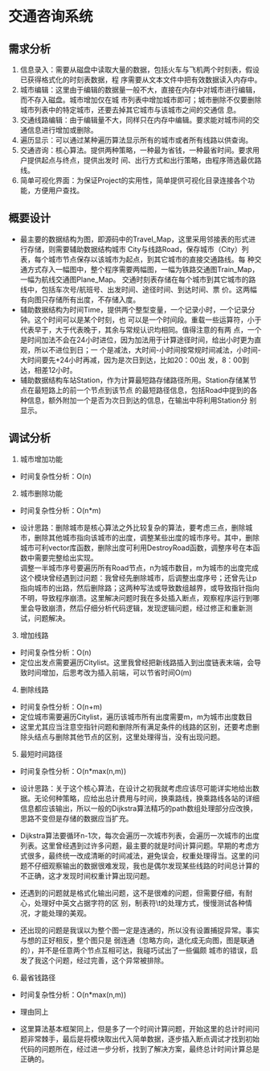 # 交通咨询系统
## 需求分析
1. 信息录入：需要从磁盘中读取大量的数据，包括火车与飞机两个时刻表，假设已获得格式化的时刻表数据，程
序需要从文本文件中把有效数据读入内存中。
2. 城市编辑：这里由于编辑的数据量一般不大，直接在内存中对城市进行编辑，而不存入磁盘。城市增加仅在城
市列表中增加城市即可；城市删除不仅要删除城市列表中的特定城市，还要去掉其它城市与该城市之间的交通信
息。
3. 交通线路编辑：由于编辑量不大，同样只在内存中编辑。要求能对城市间的交通信息进行增加或删除。
4. 遍历显示：可以通过某种遍历算法显示所有的城市或者所有线路以供查询。
5. 交通咨询：核心算法。提供两种策略，一种最为省钱，一种最省时间。要求用户提供起点与终点，提供出发时
间、出行方式和出行策略，由程序筛选最优路线。
6. 简单可视化界面：为保证Project的实用性，简单提供可视化目录连接各个功能，方便用户查找。
## 概要设计
- 最主要的数据结构为图，即源码中的Travel_Map，这里采用邻接表的形式进行存储，则需要辅助数据结构城市
City与线路Road，保存城市（City）列表，每个城市节点保存以该城市为起点，到其它城市的直接交通路线。每
种交通方式存入一幅图中，整个程序需要两幅图，一幅为铁路交通图Train_Map，一幅为航线交通图Plane_Map。
交通时刻表存储在每个城市到其它城市的路线中，包括车次号/航班号、出发时间、途径时间、到达时间、票
价。这两幅有向图只存储所有出度，不存储入度。
- 辅助数据结构为时间Time，提供两个整型变量，一个记录小时，一个记录分钟。这个时间可以是某个时刻，也
可以是一个时间段。重载一些运算符，小于代表早于，大于代表晚于，其余与常规认识均相同。值得注意的有两
点，一个是时间加法不会在24小时进位，因为加法用于计算途径时间，给出小时更为直观，所以不进位到日；一
个是减法，大时间-小时间按常规时间减法，小时间-大时间要先+24小时再减，因为是次日到达，比如20：00出
发，8：00到达，相差12小时。
- 辅助数据结构车站Station，作为计算最短路存储路径所用。Station存储某节点在最短路上的前一个节点到该节点
的最短路径信息，包括Road中提到的各种信息，额外附加一个是否为次日到达的信息，在输出中将利用Station分
别显示。

## 调试分析
1. 城市增加功能  
- 时间复杂性分析：O(n)
2. 城市删除功能  
- 时间复杂性分析：O(n*m)  

- 设计思路：删除城市是核心算法之外比较复杂的算法，要考虑三点，删除城市，删除其他城市指向该城市的出度，调整某些出度的城市序号。其中，删除城市可利vector库函数，删除出度可利用DestroyRoad函数，调整序号在本函数中需要完整给出实现。  
调整一半城市序号要遍历所有Road节点，n为城市数目，m为城市的出度完成这个模块曾经遇到过问题：我曾经先删除城市，后调整出度序号；还曾先让p指向城市的出路，然后删除路；这两种写法或导致数组越界，或导致指针指向不明，导致程序崩溃。这里解决问题时我在多处插入断点，观察程序运行到哪里会导致崩溃，然后仔细分析代码逻辑，发现逻辑问题，经过修正和重新测试，问题解决。  
3. 增加线路  
- 时间复杂性分析：O(n)  
- 定位出发点需要遍历Citylist。这里我曾经把新线路插入到出度链表末端，会导致时间增加，后思考改为插入前端，可以节省时间O(m)    
4. 删除线路  
- 时间复杂性分析：O(n+m)  
- 定位城市需要遍历Citylist，遍历该城市所有出度需要m，m为城市出度数目  
- 这里尤其应当注意空指针问题和删除所有满足条件的线路的区别，还要考虑删除头结点与删除其他节点的区别，这里处理得当，没有出现问题。  
5. 最短时间路径
- 时间复杂性分析：O(n*max(n,m))  

- 设计思路：关于这个核心算法，在设计之初我就考虑应该尽可能详实地给出数据。无论何种策略，应给出总计费用与时间，换乘路线，换乘路线各站的详细信息都应该输出，所以一般的Dijkstra算法精巧的path数组处理部分应改换，思路不变但是存储的数据应当扩充。  

- Dijkstra算法要循环n-1次，每次会遍历一次城市列表，会遍历一次城市的出度列表。这里曾经遇到过许多问题，最主要的就是时间计算问题。早期的考虑方式很多，最终统一改成清晰的时间减法，避免误会，权重处理得当。这里的问题不仔细观察输出的数据很难发现，我也是偶尔发现某些线路的时间总计算的不正确，这才发现时间权重计算出现问题。  
- 还遇到的问题就是格式化输出问题，这不是很难的问题，但需要仔细，有耐心，处理好中英文占据字符的区
别，制表符\t的处理方式，慢慢测试各种情况，才能处理的美观。
- 还出现的问题是我误以为整个图一定是连通的，所以没有设置捕捉异常。事实与想的正好相反，整个图只是
弱连通（忽略方向，退化成无向图，图是联通的），并不是任意两个节点互相可达，我碰巧试出了一些偏颇
城市的错误，启发了我这个问题，经过完善，这个异常被排除。  
6. 最省钱路径
- 时间复杂性分析：O(n*max(n,m))

- 理由同上  
- 这里算法基本框架同上，但是多了一个时间计算问题，开始这里的总计时间问题非常棘手，最后是将模块取出代入简单数据，逐步插入断点调试才找到初始代码的问题所在，经过进一步分析，找到了解决方案，最终总计时间计算总是正确的。
